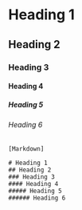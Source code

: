 # Heading 1
## Heading 2
### Heading 3
#### Heading 4
##### Heading 5
###### Heading 6

```
[Markdown]

# Heading 1
## Heading 2
### Heading 3
#### Heading 4
##### Heading 5
###### Heading 6
```
